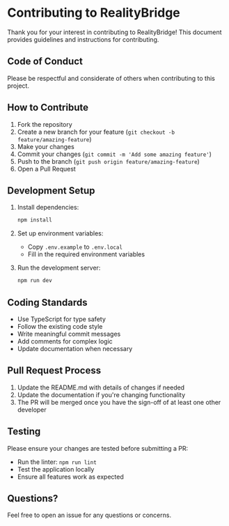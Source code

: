 # Contributing to RealityBridge

Thank you for your interest in contributing to RealityBridge! This document provides guidelines and instructions for contributing.

## Code of Conduct

Please be respectful and considerate of others when contributing to this project.

## How to Contribute

1. Fork the repository
2. Create a new branch for your feature (`git checkout -b feature/amazing-feature`)
3. Make your changes
4. Commit your changes (`git commit -m 'Add some amazing feature'`)
5. Push to the branch (`git push origin feature/amazing-feature`)
6. Open a Pull Request

## Development Setup

1. Install dependencies:
   ```bash
   npm install
   ```

2. Set up environment variables:
   - Copy `.env.example` to `.env.local`
   - Fill in the required environment variables

3. Run the development server:
   ```bash
   npm run dev
   ```

## Coding Standards

- Use TypeScript for type safety
- Follow the existing code style
- Write meaningful commit messages
- Add comments for complex logic
- Update documentation when necessary

## Pull Request Process

1. Update the README.md with details of changes if needed
2. Update the documentation if you're changing functionality
3. The PR will be merged once you have the sign-off of at least one other developer

## Testing

Please ensure your changes are tested before submitting a PR:
- Run the linter: `npm run lint`
- Test the application locally
- Ensure all features work as expected

## Questions?

Feel free to open an issue for any questions or concerns. 